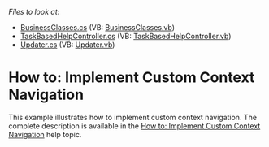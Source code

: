 <!-- default file list -->
*Files to look at*:

* [BusinessClasses.cs](./CS/ContextNavigation.Module/BusinessClasses.cs) (VB: [BusinessClasses.vb](./VB/ContextNavigation.Module/BusinessClasses.vb))
* [TaskBasedHelpController.cs](./CS/ContextNavigation.Module/TaskBasedHelpController.cs) (VB: [TaskBasedHelpController.vb](./VB/ContextNavigation.Module/TaskBasedHelpController.vb))
* [Updater.cs](./CS/ContextNavigation.Module/Updater.cs) (VB: [Updater.vb](./VB/ContextNavigation.Module/Updater.vb))
<!-- default file list end -->
# How to: Implement Custom Context Navigation


<p>This example illustrates how to implement custom context navigation. The complete description is available in the <a href="http://documentation.devexpress.com/#Xaf/CustomDocument3200">How to: Implement Custom Context Navigation</a> help topic.</p>

<br/>


